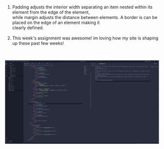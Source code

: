 1) Padding adjusts the interior width separating an item nested within its element from the edge of the element, <br/>
while margin adjusts the distance between elements. A border is can be placed on the edge of an element making it <br/>
clearly defined.
<br/><br/>
2) This week's assignment was awesome! im loving how my site is shaping up these past few weeks!

<br/><br/>
![Screenshot](./images/screenshot.png)
